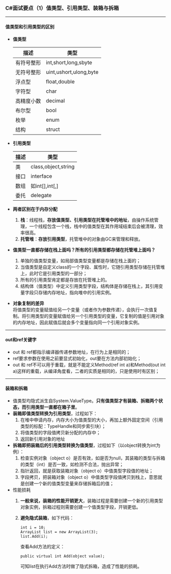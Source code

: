 ### C#面试要点（1）值类型、引用类型、装箱与拆箱
---
#### 值类型和引用类型的区别  
-  **值类型** 

    描述 | 类型
    ---|---
    有符号整形 | int,short,long,sbyte
    无符号整形 | uint,ushort,ulong,byte
    浮点型 | float,double
    字符型 | char
    高精度小数 | decimal
    布尔型 | bool
    枚举 | enum
    结构 | struct
- **引用类型**

    描述 | 类型
    ---|---
    类 | class,object,string
    接口 | interface
    数组 | 如int[],int[,]
    委托 | delegate
- **两者区别在于内存分配**
    1. **栈**：线程栈，**存放值类型、引用类型在托管堆中的地址**，由操作系统管理，一个线程包含一个栈，栈中的值类型在其作用域结束后会被清理，效率很高。
    2. **托管堆**：**存放引用类型**，托管堆中的对象由GC来管理和释放。  
- **值类型一直都存储在栈上面吗？所有的引用类型都存储在托管堆上面吗？**  
    1. 单独的值类型变量，如局部值类型变量都是存储在栈上面的；
    2. 当值类型是自定义class的一个字段、属性时，它随引用类型存储在托管堆上，此时它是引用类型的一部分；
    3. 所有的引用类型肯定都是存放在托管堆上的。
    4. 结构体（值类型）中定义引用类型字段，结构体是存储在栈上，其引用变量字段只存储内存地址，指向堆中的引用实例。
- **对象复制的差异**  
    将值类型的变量赋值给另一个变量（或者作为参数传递），会执行一次值复制。将引用类型的变量赋值给另一个引用类型的变量，它复制的值是引用对象的内存地址，因此赋值后就会多个变量指向同一个引用对象实例。
        
---
#### out和ref关键字  
- out 和 ref都指示编译器传递参数地址，在行为上是相同的；
- ref要求参数在使用之前要显式初始化，out要在方法内部初始化；
- out 和 ref不可以用于重载，就是不能定义Method(ref int a)和Method(out int a)这样的重载，从编译角度看，二者的实质是相同的，只是使用时有区别；

---
#### 装箱和拆箱
-  值类型均隐式派生自System.ValueType。**只有值类型才有装箱、拆箱两个状态，而引用类型一直都在箱子里**。
- **装箱即值类型转换为引用类型**，过程如下：  
    1. 在堆中申请内存，内存大小为值类型的大小，再加上额外固定空间（引用类型的标配：TypeHandle和同步索引块）；
    2. 将值类型的字段值拷贝新分配的内存中；
    3. 返回新引用对象的地址
- **拆箱即把装箱后的引用类型转换为值类型**，过程如下（以object转换为int为例）：
    1. 检查实例对象（object o）是否有效，如是否为null，其装箱的类型与拆箱的类型（int）是否一致，如检测不合法，抛出异常；
    2. 指针返回，就是获取装箱对象（object o）中值类型字段值的地址；
    3. 字段拷贝，把装箱对象（object o）中值类型字段值拷贝到栈上，意思就是创建一个新的值类型变量来存储拆箱后的值；
- 性能损耗
    1. **一般来说，装箱的性能开销更大**，装箱过程是需要创建一个新的引用类型对象实例，拆箱过程则需要创建一个值类型字段，开销更低。
    2. **避免隐式装箱**，如下代码：  
    
        ```
        int i = 10;  
        ArrayList list = new ArrayList(3);  
        list.Add(i);
        ```
        查看Add方法的定义：  
        
        ```
        public virtual int Add(object value);
        ```
        可知list在执行Add方法时做了隐式拆箱，造成了性能的损耗。




